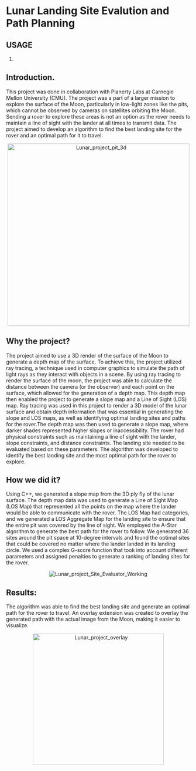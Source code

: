 # Lunar Landing Site Evalution and Path Planning

## USAGE
1. 


## Introduction.
This project was done in collaboration with Planerty Labs at Carnegie Mellon University (CMU). The project was a part of a larger mission to explore the surface of the Moon, particularly in low-light zones like the pits, which cannot be observed by cameras on satellites orbiting the Moon. Sending a rover to explore these areas is not an option as the rover needs to maintain a line of sight with the lander at all times to transmit data. The project aimed to develop an algorithm to find the best landing site for the rover and an optimal path for it to travel.
<p align="center">
  <img width="497" alt="Lunar_project_pit_3d" src="https://user-images.githubusercontent.com/47504920/230153815-d9191c1c-8864-497d-b1b1-dcb13a27f32e.png">
</p>


## Why the project?
The project aimed to use a 3D render of the surface of the Moon to generate a depth map of the surface. To achieve this, the project utilized ray tracing, a technique used in computer graphics to simulate the path of light rays as they interact with objects in a scene. By using ray tracing to render the surface of the moon, the project was able to calculate the distance between the camera (or the observer) and each point on the surface, which allowed for the generation of a depth map. This depth map then enabled the project to generate a slope map and a Line of Sight (LOS) map. Ray tracing was used in this project to render a 3D model of the lunar surface and obtain depth information that was essential in generating the slope and LOS maps, as well as identifying optimal landing sites and paths for the rover.The depth map was then used to generate a slope map, where darker shades represented higher slopes or inaccessibility. The rover had physical constraints such as maintaining a line of sight with the lander, slope constraints, and distance constraints. The landing site needed to be evaluated based on these parameters. The algorithm was developed to identify the best landing site and the most optimal path for the rover to explore.

## How we did it?
Using C++, we generated a slope map from the 3D ply fly of the lunar surface. The depth map data was used to generate a Line of Sight Map (LOS Map) that represented all the points on the map where the lander would be able to communicate with the rover. The LOS Map had categories, and we generated a LOS Aggregate Map for the landing site to ensure that the entire pit was covered by the line of sight. We employed the A-Star algorithm to generate the best path for the rover to follow. We generated 36 sites around the pit space at 10-degree intervals and found the optimal sites that could be covered no matter where the lander landed in its landing circle. We used a complex G-score function that took into account different parameters and assigned penalties to generate a ranking of landing sites for the rover.

<p align="center">
  <img alt="Lunar_project_Site_Evaluator_Working" src="https://user-images.githubusercontent.com/47504920/230153940-57681acb-95b6-4d7c-981e-102dd3859e09.gif">
</p>


## Results:
The algorithm was able to find the best landing site and generate an optimal path for the rover to travel. An overlay extension was created to overlay the generated path with the actual image from the Moon, making it easier to visualize.

<p align="center">
  <img width="358" alt="Lunar_project_overlay" src="https://user-images.githubusercontent.com/47504920/230153960-840e40ef-730e-4e69-bcf5-8887ed5f6883.png">
</p>
